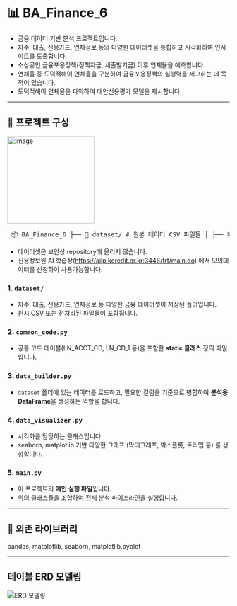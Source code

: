 # 📊 BA_Finance_6

- 금융 데이터 기반 분석 프로젝트입니다.  
- 차주, 대출, 신용카드, 연체정보 등의 다양한 데이터셋을 통합하고 시각화하여 인사이트를 도출합니다.
- 소상공인 금융포용정책(정책자금, 새출발기금) 이후 연체율을 예측합니다.
- 연체율 중 도덕적해이 연체율을 구분하여 금융포용정책의 실행력을 제고하는 데 목적이 있습니다.
- 도덕적해이 연체율을 파악하여 대안신용평가 모델을 제시합니다.

---

## 📁 프로젝트 구성

<img width="197" alt="image" src="https://github.com/user-attachments/assets/410e289d-f095-470c-aa18-ad5773fac7bb" />

<pre> 📦 BA_Finance_6 ├── 📁 dataset/ # 원본 데이터 CSV 파일들 │ ├── 차주정보.csv │ ├── 개인대출정보.csv │ └── ... 기타 데이터셋 ├── 📄 common_code.py # 공통 코드 static 클래스 정의 ├── 📄 data_builder.py # 데이터 로딩 및 병합 클래스 ├── 📄 data_visualizer.py # 시각화 전용 클래스 ├── 📄 main.py # 메인 실행 파일 └── 📄 README.md # 프로젝트 설명 파일 </pre>

- 데이터셋은 보안상 repository에 올리지 않습니다.
- 신용정보원 AI 학습장(https://ailp.kcredit.or.kr:3446/frt/main.do) 에서 모의데이터를 신청하여 사용가능합니다.

### 1. `dataset/`
- 차주, 대출, 신용카드, 연체정보 등 다양한 금융 데이터셋이 저장된 폴더입니다.
- 원시 CSV 또는 전처리된 파일들이 포함됩니다.

### 2. `common_code.py`
- 공통 코드 테이블(LN_ACCT_CD, LN_CD_1 등)을 포함한 **static 클래스** 정의 파일입니다.

### 3. `data_builder.py`
- `dataset` 폴더에 있는 데이터를 로드하고, 필요한 컬럼을 기준으로 병합하여 **분석용 DataFrame**을 생성하는 역할을 합니다.

### 4. `data_visualizer.py`
- 시각화를 담당하는 클래스입니다.
- seaborn, matplotlib 기반 다양한 그래프 (막대그래프, 박스플롯, 트리맵 등) 를 생성합니다.

### 5. `main.py`
- 이 프로젝트의 **메인 실행 파일**입니다.
- 위의 클래스들을 조합하여 전체 분석 파이프라인을 실행합니다.

---

## 🔧 의존 라이브러리
pandas, matplotlib, seaborn, matplotlib.pyplot

---

## 테이블 ERD 모델링 
![ERD 모델링](https://github.com/user-attachments/assets/a17dbd44-6ce3-48ad-b76a-077e48b80de8)

